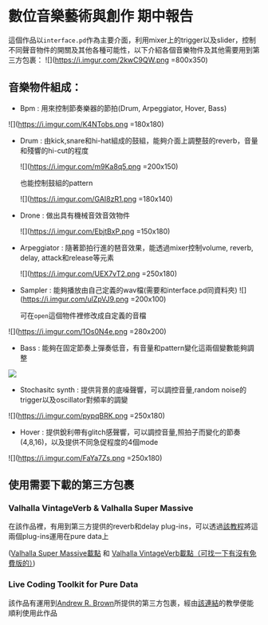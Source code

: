 # 數位音樂藝術與創作 期中報告

這個作品以`interface.pd`作為主要介面，利用mixer上的trigger以及slider，控制不同聲音物件的開關及其他各種可能性，以下介紹各個音樂物件及其他需要用到第三方包裹：
![](https://i.imgur.com/2kwC9QW.png =800x350)

## 音樂物件組成：


 - Bpm : 用來控制節奏樂器的節拍(Drum, Arpeggiator, Hover, Bass)

![](https://i.imgur.com/K4NTobs.png =180x180)

 - Drum : 由kick,snare和hi-hat組成的鼓組，能夠介面上調整鼓的reverb，音量和殘響的hi-cut的程度
 
   ![](https://i.imgur.com/m9Ka8q5.png =200x150)

   也能控制鼓組的pattern
  
   ![](https://i.imgur.com/GAI8zR1.png =180x140)

 - Drone : 做出具有機械音效音效物件
 
   ![](https://i.imgur.com/EbjtBxP.png =150x180)
 
 - Arpeggiator :  隨著節拍行進的琶音效果，能透過mixer控制volume, reverb, delay, attack和release等元素 
 
   ![](https://i.imgur.com/UEX7vT2.png =250x180)
 
 - Sampler : 能夠播放由自己定義的wav檔(需要和interface.pd同資料夾)
![](https://i.imgur.com/ulZpVJ9.png =200x100)
                            
   可在`open`這個物件裡修改成自定義的音檔

![](https://i.imgur.com/1Os0N4e.png =280x200)

-  Bass : 能夠在固定節奏上彈奏低音，有音量和pattern變化這兩個變數能夠調整

 ![](https://i.imgur.com/Q5Gjigd.png)
 
 -  Stochasitc synth : 提供背景的底噪聲響，可以調控音量,random noise的trigger以及oscillator對頻率的調變

![](https://i.imgur.com/pypqBRK.png =250x180)

 -  Hover : 提供銳利帶有glitch感聲響，可以調控音量,照拍子而變化的節奏(4,8,16)，以及提供不同急促程度的4個mode

![](https://i.imgur.com/FaYa7Zs.png =250x180)



## 使用需要下載的第三方包裹

### Valhalla VintageVerb & Valhalla Super Massive
在該作品裡，有用到第三方提供的reverb和delay plug-ins，可以透過[該教程](https://www.youtube.com/watch?v=Cs0NPime0kU&t=341s&ab_channel=SoundSimulator)將這兩個plug-ins運用在pure data上

([Valhalla Super Massive載點](https://valhalladsp.com/shop/reverb/valhalla-supermassive/)
和
[Valhalla VintageVerb載點（可找一下有沒有免費版的）](https://valhalladsp.com/shop/reverb/valhalla-vintage-verb/))

### Live Coding Toolkit for Pure Data
該作品有運用到[Andrew R. Brown](https://www.youtube.com/@QCGInteractiveMusic)所提供的第三方包裹，經由[該連結](https://www.youtube.com/watch?v=070_kvkYp6o&ab_channel=QCGInteractiveMusic)的教學便能
順利使用此作品


    
